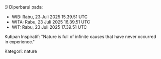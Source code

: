 ⏰ Diperbarui pada:
- WIB: Rabu, 23 Juli 2025 15.39.51 UTC
- WITA: Rabu, 23 Juli 2025 16.39.51 UTC
- WIT: Rabu, 23 Juli 2025 17.39.51 UTC

Kutipan Inspiratif:
"Nature is full of infinite causes that have never occurred in experience."


Kategori: nature

